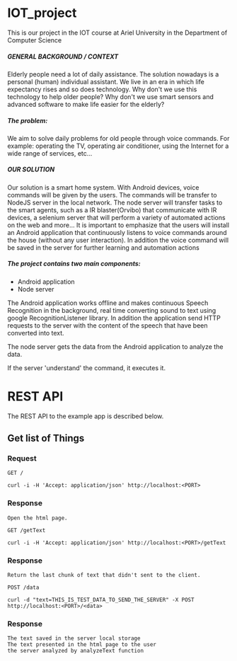 # IOT_project

This is our project in the IOT course at Ariel University in the Department of Computer Science

##### GENERAL BACKGROUND / CONTEXT
Elderly people need a lot of daily assistance.
The solution nowadays is a personal (human) individual assistant.
We live in an era in which life expectancy rises and so does technology.
Why don't we use this technology to help older people?
Why don't we use smart sensors and advanced software to make life easier for the elderly?

##### The problem:
We aim to solve daily problems for old people through voice commands.
For example: operating the TV, operating air conditioner, using the Internet for a wide range of services,
etc...

#####  OUR SOLUTION
Our solution is a smart home system.
With Android devices, voice commands will be given by the users.
The commands will be transfer to NodeJS server in the local network.
The node server will transfer tasks to the smart agents, such as a IR blaster(Orvibo) that
communicate with IR devices, a selenium server that will perform a variety of automated actions
on the web and more...
It is important to emphasize that the users will install an Android application that continuously
listens to voice commands around the house (without any user interaction).
In addition the voice command will be saved in the server for further learning and automation actions

##### The project contains two main components:
 - Android application
 - Node server

The Android application works offline and makes continuous Speech Recognition in the background, real time converting sound to text using google RecognitionListener library.
In addition the application send HTTP requests to the server with the content of the speech that have been converted into text.

The node server gets the data from the Android application to analyze the data.

If the server 'understand' the command, it executes it.



# REST API

The REST API to the example app is described below.

## Get list of Things

### Request

`GET /`

    curl -i -H 'Accept: application/json' http://localhost:<PORT>

### Response
    Open the html page.
  
`GET /getText`

    curl -i -H 'Accept: application/json' http://localhost:<PORT>/getText

### Response
    Return the last chunk of text that didn't sent to the client.
`POST /data`


    curl -d "text=THIS_IS_TEST_DATA_TO_SEND_THE_SERVER" -X POST http://localhost:<PORT>/<data>

### Response
    The text saved in the server local storage
    The text presented in the html page to the user
    the server analyzed by analyzeText function
    
    
  





